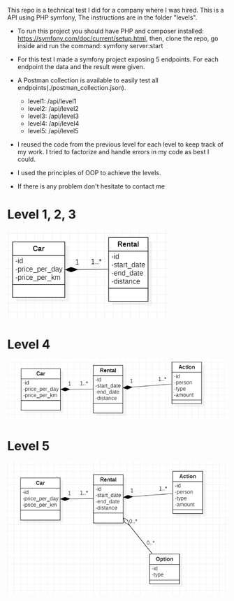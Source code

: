 This repo is a technical test I did for a company where I was hired.
This is a API using PHP symfony, The instructions are in the folder "levels".

- To run this project you should have PHP and composer installed: https://symfony.com/doc/current/setup.html, then, clone the repo, go inside and run the command: symfony server:start

- For this test I made a symfony project exposing 5 endpoints. For each endpoint the data and the result were given.
- A Postman collection is available to easily test all endpoints(./postman_collection.json).
    - level1: /api/level1
    - level2: /api/level2
    - level3: /api/level3
    - level4: /api/level4
    - level5: /api/level5
- I reused the code from the previous level for each level to keep track of my work. I tried to factorize and handle errors in my code as best I could.
- I used the principles of OOP to achieve the levels.
- If there is any problem don't hesitate to contact me


# Level 1, 2, 3
![level1](./ressources/uml_level1.PNG)

# Level 4
![level4](./ressources/uml_level4.PNG)

# Level 5
![level4](./ressources/uml_level5.PNG)
